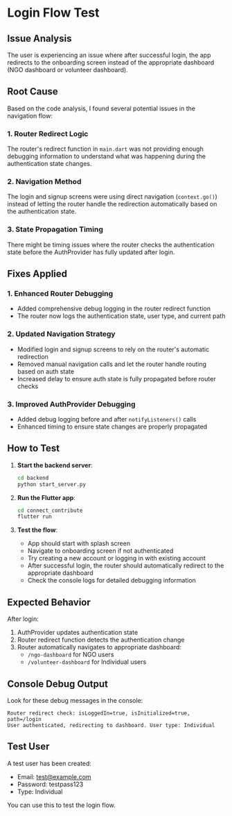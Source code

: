 # Login Flow Test

## Issue Analysis

The user is experiencing an issue where after successful login, the app redirects to the onboarding screen instead of the appropriate dashboard (NGO dashboard or volunteer dashboard).

## Root Cause

Based on the code analysis, I found several potential issues in the navigation flow:

### 1. Router Redirect Logic
The router's redirect function in `main.dart` was not providing enough debugging information to understand what was happening during the authentication state changes.

### 2. Navigation Method
The login and signup screens were using direct navigation (`context.go()`) instead of letting the router handle the redirection automatically based on the authentication state.

### 3. State Propagation Timing
There might be timing issues where the router checks the authentication state before the AuthProvider has fully updated after login.

## Fixes Applied

### 1. Enhanced Router Debugging
- Added comprehensive debug logging in the router redirect function
- The router now logs the authentication state, user type, and current path

### 2. Updated Navigation Strategy
- Modified login and signup screens to rely on the router's automatic redirection
- Removed manual navigation calls and let the router handle routing based on auth state
- Increased delay to ensure auth state is fully propagated before router checks

### 3. Improved AuthProvider Debugging
- Added debug logging before and after `notifyListeners()` calls
- Enhanced timing to ensure state changes are properly propagated

## How to Test

1. **Start the backend server**:
   ```bash
   cd backend
   python start_server.py
   ```

2. **Run the Flutter app**:
   ```bash
   cd connect_contribute
   flutter run
   ```

3. **Test the flow**:
   - App should start with splash screen
   - Navigate to onboarding screen if not authenticated
   - Try creating a new account or logging in with existing account
   - After successful login, the router should automatically redirect to the appropriate dashboard
   - Check the console logs for detailed debugging information

## Expected Behavior

After login:
1. AuthProvider updates authentication state
2. Router redirect function detects the authentication change
3. Router automatically navigates to appropriate dashboard:
   - `/ngo-dashboard` for NGO users
   - `/volunteer-dashboard` for Individual users

## Console Debug Output

Look for these debug messages in the console:
```
Router redirect check: isLoggedIn=true, isInitialized=true, path=/login
User authenticated, redirecting to dashboard. User type: Individual
```

## Test User

A test user has been created:
- Email: test@example.com
- Password: testpass123
- Type: Individual

You can use this to test the login flow.

